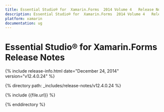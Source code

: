 ```yaml
---
title: Essential Studio® for  Xamarin.Forms  2014 Volume 4   Release Notes  
description: Essential Studio® for  Xamarin.Forms  2014 Volume 4   Release Notes  
platform: xamarin
documentation: ug
---
```


# Essential Studio® for  Xamarin.Forms  Release Notes  

{% include release-info.html date="December 24, 2014"  version="v12.4.0.24" %} 


{% directory path: _includes/release-notes/v12.4.0.24 %}

{% include {{file.url}} %}

{% enddirectory %}